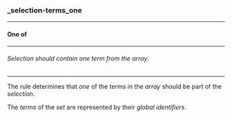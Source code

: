### _selection-terms_one



------
#### One of



------
###### Selection should contain one term from the array.



------
The rule determines that *one* of the terms in the *array* should be part of the *selection*.

The *terms* of the *set* are represented by their *global identifiers*.